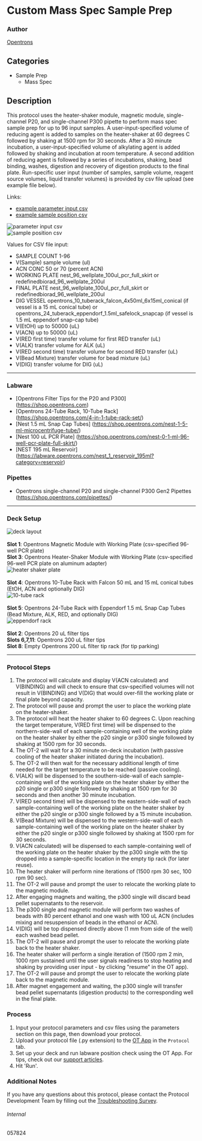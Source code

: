 # Custom Mass Spec Sample Prep

### Author
[Opentrons](https://opentrons.com/)


## Categories
* Sample Prep
	* Mass Spec

## Description
This protocol uses the heater-shaker module, magnetic module, single-channel P20, and single-channel P300 pipette to perform mass spec sample prep for up to 96 input samples. A user-input-specified volume of reducing agent is added to samples on the heater-shaker at 60 degrees C followed by shaking at 1500 rpm for 30 seconds. After a 30 minute incubation, a user-input-specified volume of alkylating agent is added followed by shaking and incubation at room temperature. A second addition of reducing agent is followed by a series of incubations, shaking, bead binding, washes, digestion and recovery of digestion products to the final plate. Run-specific user input (number of samples, sample volume, reagent source volumes, liquid transfer volumes) is provided by csv file upload (see example file below).

Links:
* [example parameter input csv](https://opentrons-protocol-library-website.s3.amazonaws.com/custom-README-images/057824/parameters_csv.csv)</br>
* [example sample position csv](https://opentrons-protocol-library-website.s3.amazonaws.com/custom-README-images/057824/sample_positions.csv)</br>

![parameter input csv](https://opentrons-protocol-library-website.s3.amazonaws.com/custom-README-images/057824/screenshot-parameters.png)</br>
![sample position csv](https://opentrons-protocol-library-website.s3.amazonaws.com/custom-README-images/057824/screenshot-samplepositions.png)</br>

Values for CSV file input:
* SAMPLE COUNT  1-96
* V(Sample)  sample volume (ul)
* ACN CONC  50 or 70 (percent ACN)
* WORKING PLATE  nest_96_wellplate_100ul_pcr_full_skirt or redefinedbiorad_96_wellplate_200ul
* FINAL PLATE  nest_96_wellplate_100ul_pcr_full_skirt or redefinedbiorad_96_wellplate_200ul
* DIG VESSEL  opentrons_10_tuberack_falcon_4x50ml_6x15ml_conical (if vessel is a 15 mL conical tube) or opentrons_24_tuberack_eppendorf_1.5ml_safelock_snapcap (if vessel is 1.5 mL eppendorf snap-cap tube)
* V(EtOH) up to 50000 (uL)
* V(ACN) up to 50000 (uL)
* V(RED first time)  transfer volume for first RED transfer (uL)
* V(ALK)  transfer volume for ALK (uL)
* V(RED second time)  transfer volume for second RED transfer (uL)
* V(Bead Mixture)  transfer volume for bead mixture (uL)
* V(DIG)  transfer volume for DIG (uL)


---


### Labware
* [Opentrons Filter Tips for the P20 and P300] (https://shop.opentrons.com)
* [Opentrons 24-Tube Rack, 10-Tube Rack] (https://shop.opentrons.com/4-in-1-tube-rack-set/)
* [Nest 1.5 mL Snap Cap Tubes] (https://shop.opentrons.com/nest-1-5-ml-microcentrifuge-tube/)
* [Nest 100 uL PCR Plate] (https://shop.opentrons.com/nest-0-1-ml-96-well-pcr-plate-full-skirt/)
* [NEST 195 mL Reservoir] (https://labware.opentrons.com/nest_1_reservoir_195ml?category=reservoir)



### Pipettes
* Opentrons single-channel P20 and single-channel P300 Gen2 Pipettes (https://shop.opentrons.com/pipettes/)



---


### Deck Setup
![deck layout](https://opentrons-protocol-library-website.s3.amazonaws.com/custom-README-images/057824/screenshot-deck.png)
</br>
</br>
**Slot 1**: Opentrons Magnetic Module with Working Plate (csv-specified 96-well PCR plate) </br>
**Slot 3**: Opentrons Heater-Shaker Module with Working Plate (csv-specified 96-well PCR plate on aluminum adapter) </br>
![heater shaker plate](https://opentrons-protocol-library-website.s3.amazonaws.com/custom-README-images/057824/screenshot-hs.png)
</br>
</br>
**Slot 4**: Opentrons 10-Tube Rack with Falcon 50 mL and 15 mL conical tubes (EtOH, ACN and optionally DIG) </br>
![10-tube rack](https://opentrons-protocol-library-website.s3.amazonaws.com/custom-README-images/057824/screenshot-10rack.png)
</br>
</br>
**Slot 5**: Opentrons 24-Tube Rack with Eppendorf 1.5 mL Snap Cap Tubes (Bead Mixture, ALK, RED, and optionally DIG) </br>
![eppendorf rack](https://opentrons-protocol-library-website.s3.amazonaws.com/custom-README-images/057824/screenshot-eppendorfrack.png)
</br>
</br>
**Slot 2**: Opentrons 20 uL filter tips </br>
**Slots 6,7,11**: Opentrons 200 uL filter tips </br>
**Slot 8**: Empty Opentrons 200 uL filter tip rack (for tip parking) </br>




---

### Protocol Steps
1. The protocol will calculate and display V(ACN calculated) and V(BINDING) and will check to ensure that csv-specified volumes will not result in V(BINDING) and V(DIG) that would over-fill the working plate or final plate beyond capacity.
2. The protocol will pause and prompt the user to place the working plate on the heater-shaker.
3. The protocol will heat the heater shaker to 60 degrees C. Upon reaching the target temperature, V(RED first time) will be dispensed to the northern-side-wall of each sample-containing well of the working plate on the heater shaker by either the p20 single or p300 single followed by shaking at 1500 rpm for 30 seconds.
4. The OT-2 will wait for a 30 minute on-deck incubation (with passive cooling of the heater shaker initiated during the incubation).
5. The OT-2 will then wait for the necessary additional length of time needed for the target temperature to be reached (passive cooling).
6. V(ALK) will be dispensed to the southern-side-wall of each sample-containing well of the working plate on the heater shaker by either the p20 single or p300 single followed by shaking at 1500 rpm for 30 seconds and then another 30 minute incubation.
7. V(RED second time) will be dispensed to the eastern-side-wall of each sample-containing well of the working plate on the heater shaker by either the p20 single or p300 single followed by a 15 minute incubation.
8. V(Bead Mixture) will be dispensed to the western-side-wall of each sample-containing well of the working plate on the heater shaker by either the p20 single or p300 single followed by shaking at 1500 rpm for 30 seconds.
9. V(ACN calculated) will be dispensed to each sample-containing well of the working plate on the heater shaker by the p300 single with the tip dropped into a sample-specific location in the empty tip rack (for later reuse).
10. The heater shaker will perform nine iterations of (1500 rpm 30 sec, 100 rpm 90 sec).
11. The OT-2 will pause and prompt the user to relocate the working plate to the magnetic module.
12. After engaging magnets and waiting, the p300 single will discard bead pellet supernatants to the reservoir.
13. The p300 single and magnetic module will perform two washes of beads with 80 percent ethanol and one wash with 100 uL ACN (includes mixing and resuspension of beads in the ethanol or ACN).
14. V(DIG) will be top dispensed directly above (1 mm from side of the well) each washed bead pellet.
15. The OT-2 will pause and prompt the user to relocate the working plate back to the heater shaker.
16. The heater shaker will perform a single iteration of (1500 rpm 2 min, 1000 rpm sustained until the user signals readiness to stop heating and shaking by providing user input - by clicking "resume" in the OT app).
17. The OT-2 will pause and prompt the user to relocate the working plate back to the magnetic module.
18. After magnet engagement and waiting, the p300 single will transfer bead pellet supernatants (digestion products) to the corresponding well in the final plate.


### Process
1. Input your protocol parameters and csv files using the parameters section on this page, then download your protocol.
2. Upload your protocol file (.py extension) to the [OT App](https://opentrons.com/ot-app) in the `Protocol` tab.
3. Set up your deck and run labware position check using the OT App. For tips, check out our [support articles](https://support.opentrons.com/en/collections/1559720-guide-for-getting-started-with-the-ot-2).
4. Hit 'Run'.

### Additional Notes
If you have any questions about this protocol, please contact the Protocol Development Team by filling out the [Troubleshooting Survey](https://protocol-troubleshooting.paperform.co/).

###### Internal
057824
